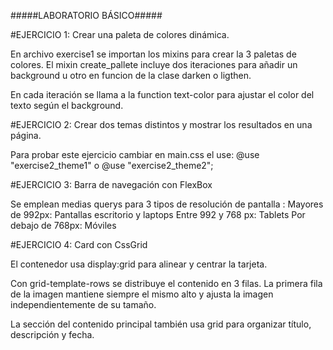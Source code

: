 
#####LABORATORIO BÁSICO#####

#EJERCICIO 1: Crear una paleta de colores dinámica. 

  En archivo exercise1 se importan los mixins para crear la 3 paletas de colores.
  El mixin create_pallete incluye dos iteraciones para añadir un background u otro en funcion de la clase darken o ligthen.

  En cada iteración se llama a la function text-color para ajustar el color del texto según el background.

  
#EJERCICIO 2:  Crear dos temas distintos y mostrar los resultados en una página.

Para probar este ejercicio cambiar en main.css el use:
  @use "exercise2_theme1" o @use "exercise2_theme2";


#EJERCICIO 3:  Barra de navegación con FlexBox

Se emplean medias querys para 3 tipos de resolución de pantalla :
 Mayores de 992px: Pantallas escritorio y laptops
 Entre 992 y 768 px: Tablets
 Por debajo de 768px: Móviles


#EJERCICIO 4:  Card con CssGrid

El contenedor usa display:grid para alinear y centrar la tarjeta.

Con grid-template-rows se distribuye el contenido en 3 filas. La primera fila de la imagen mantiene siempre el mismo alto y ajusta la imagen independientemente de su tamaño.

La sección del contenido principal también usa grid para organizar título, descripción y fecha.